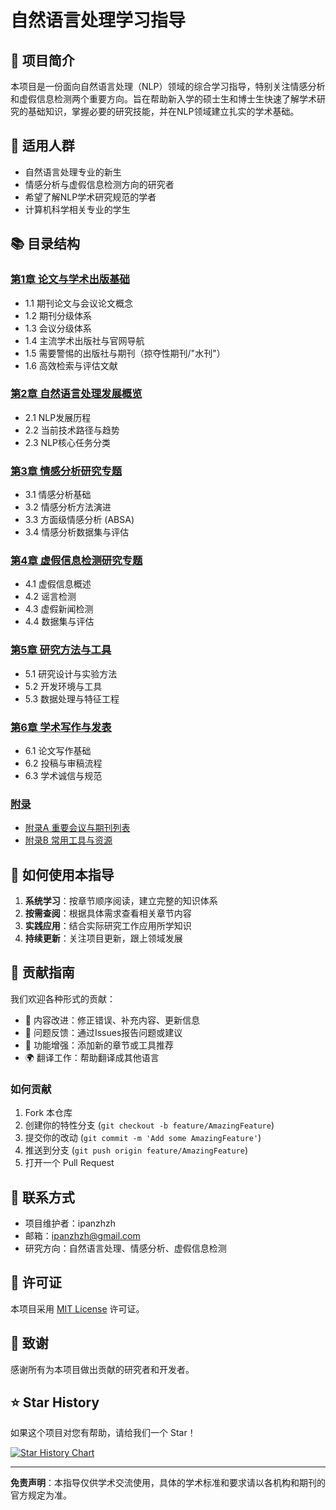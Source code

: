 # 自然语言处理学习指导

## 📖 项目简介

本项目是一份面向自然语言处理（NLP）领域的综合学习指导，特别关注情感分析和虚假信息检测两个重要方向。旨在帮助新入学的硕士生和博士生快速了解学术研究的基础知识，掌握必要的研究技能，并在NLP领域建立扎实的学术基础。

## 🎯 适用人群

- 自然语言处理专业的新生
- 情感分析与虚假信息检测方向的研究者
- 希望了解NLP学术研究规范的学者
- 计算机科学相关专业的学生

## 📚 目录结构

### [第1章 论文与学术出版基础](./chapter1-academic-publishing-basics.md)
- 1.1 期刊论文与会议论文概念
- 1.2 期刊分级体系
- 1.3 会议分级体系
- 1.4 主流学术出版社与官网导航
- 1.5 需要警惕的出版社与期刊（掠夺性期刊/"水刊"）
- 1.6 高效检索与评估文献

### [第2章 自然语言处理发展概览](./chapter2-nlp-overview.md)
- 2.1 NLP发展历程
- 2.2 当前技术路径与趋势
- 2.3 NLP核心任务分类

### [第3章 情感分析研究专题](./chapter3-sentiment-analysis.md)
- 3.1 情感分析基础
- 3.2 情感分析方法演进
- 3.3 方面级情感分析 (ABSA)
- 3.4 情感分析数据集与评估

### [第4章 虚假信息检测研究专题](./chapter4-misinformation-detection.md)
- 4.1 虚假信息概述
- 4.2 谣言检测
- 4.3 虚假新闻检测
- 4.4 数据集与评估

### [第5章 研究方法与工具](./chapter5-research-methods-tools.md)
- 5.1 研究设计与实验方法
- 5.2 开发环境与工具
- 5.3 数据处理与特征工程

### [第6章 学术写作与发表](./chapter6-academic-writing-publishing.md)
- 6.1 论文写作基础
- 6.2 投稿与审稿流程
- 6.3 学术诚信与规范

### [附录](./appendix/)
- [附录A 重要会议与期刊列表](./appendix/conferences-journals-list.md)
- [附录B 常用工具与资源](./appendix/tools-resources.md)

## 🚀 如何使用本指导

1. **系统学习**：按章节顺序阅读，建立完整的知识体系
2. **按需查阅**：根据具体需求查看相关章节内容
3. **实践应用**：结合实际研究工作应用所学知识
4. **持续更新**：关注项目更新，跟上领域发展

## 🤝 贡献指南

我们欢迎各种形式的贡献：

- 📝 内容改进：修正错误、补充内容、更新信息
- 🐛 问题反馈：通过Issues报告问题或建议
- 🔧 功能增强：添加新的章节或工具推荐
- 🌍 翻译工作：帮助翻译成其他语言

### 如何贡献

1. Fork 本仓库
2. 创建你的特性分支 (`git checkout -b feature/AmazingFeature`)
3. 提交你的改动 (`git commit -m 'Add some AmazingFeature'`)
4. 推送到分支 (`git push origin feature/AmazingFeature`)
5. 打开一个 Pull Request

## 📧 联系方式

- 项目维护者：ipanzhzh
- 邮箱：ipanzhzh@gmail.com
- 研究方向：自然语言处理、情感分析、虚假信息检测

## 📄 许可证

本项目采用 [MIT License](LICENSE) 许可证。

## 🙏 致谢

感谢所有为本项目做出贡献的研究者和开发者。

## ⭐ Star History

如果这个项目对您有帮助，请给我们一个 Star！

[![Star History Chart](https://api.star-history.com/svg?repos=username/nlp-learning-research-guide&type=Date)](https://star-history.com/#username/nlp-learning-research-guide&Date)

---

**免责声明**：本指导仅供学术交流使用，具体的学术标准和要求请以各机构和期刊的官方规定为准。
